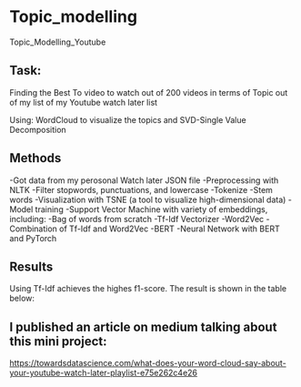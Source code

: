 # Topic_modelling
Topic_Modelling_Youtube

## Task:
Finding the Best To video to watch out of 200 videos in terms of Topic out of my list of my Youtube watch later list 

Using:
WordCloud to visualize the topics and
SVD-Single Value Decomposition 

## Methods

-Got data from my perosonal Watch later JSON file
-Preprocessing with NLTK
-Filter stopwords, punctuations, and lowercase
-Tokenize
-Stem words
-Visualization with TSNE (a tool to visualize high-dimensional data)
-Model training
-Support Vector Machine with variety of embeddings, including:
-Bag of words from scratch
-Tf-Idf Vectorizer
-Word2Vec
-Combination of Tf-Idf and Word2Vec
-BERT
-Neural Network with BERT and PyTorch

## Results

Using Tf-Idf achieves the highes f1-score. The result is shown in the table below:

## I published an article on medium talking about this mini project:
https://towardsdatascience.com/what-does-your-word-cloud-say-about-your-youtube-watch-later-playlist-e75e262c4e26
